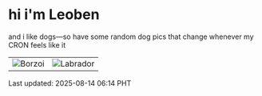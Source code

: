 # hi i'm Leoben

and i like dogs—so have some random dog pics that change whenever my CRON feels like it

|  |  |
|--------|----------|
| ![Borzoi](https://random-dog-vercel.vercel.app/api/random-borzoi?v=1755123250) | ![Labrador](https://random-dog-vercel.vercel.app/api/random-labrador?v=1755123250) |

Last updated: 2025-08-14 06:14 PHT
